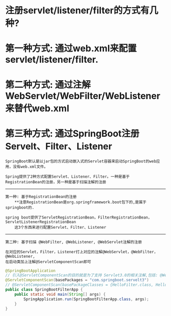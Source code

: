 # 注册servlet/listener/filter的方式有几种?

# 第一种方式: 通过web.xml来配置servlet/listener/filter.

# 第二种方式: 通过注解WebServlet/WebFilter/WebListener来替代web.xml

# 第三种方式: 通过SpringBoot注册Servelt、Filter、Listener

    SpringBoot默认是以jar包的方式启动嵌入式的Servlet容器来启动SpringBoot的web应用，没有web.xml文件。
    
    Spring提供了2种方式配置Servlet、Listener、Filter。一种是基于RegistrationBean的注册，另一种是基于扫描注解的注册

---    
    第一种: 基于RegistrationBean的注册
        **注意RegistrationBean是org.springframework.boot包下的,是属于springboot的.
    
    spring boot提供了ServletRegistrationBean，FilterRegistrationBean，ServletListenerRegistrationBean
        这3个东西来进行配置Servlet、Filter、Listener
---        

    第二种: 基于扫描 @WebFilter, @WebListener, @WebServlet注解的注册

    在对应的Servlet，Filter，Listener打上对应的注解@WebServlet，@WebFilter，@WebListener,
    在启动类加上注解@ServletComponentScan即可

```java
@SpringBootApplication
// 引入@ServletComponentScan的目的就是为了支持 Servlet3.0的相关注解,包括: @WebFilter, @WebListener, @WebServlet
@ServletComponentScan(basePackages = "com.springboot.servelt3")
// @ServletComponentScan(basePackageClasses = {HelloFilter.class, HelloServlet.class, MyServletContextListener.class})
public class SpringBootFilterApp {
    public static void main(String[] args) {
        SpringApplication.run(SpringBootFilterApp.class, args);
    }
}
```
